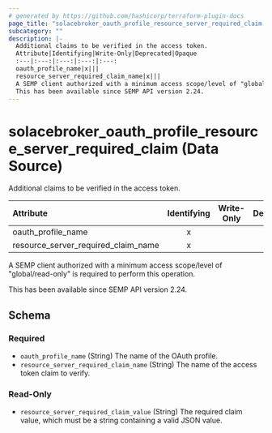 ```yaml
---
# generated by https://github.com/hashicorp/terraform-plugin-docs
page_title: "solacebroker_oauth_profile_resource_server_required_claim Data Source - solacebroker"
subcategory: ""
description: |-
  Additional claims to be verified in the access token.
  Attribute|Identifying|Write-Only|Deprecated|Opaque
  :---|:---:|:---:|:---:|:---:
  oauth_profile_name|x|||
  resource_server_required_claim_name|x|||
  A SEMP client authorized with a minimum access scope/level of "global/read-only" is required to perform this operation.
  This has been available since SEMP API version 2.24.
---
```


# solacebroker_oauth_profile_resource_server_required_claim (Data Source)

Additional claims to be verified in the access token.


Attribute|Identifying|Write-Only|Deprecated|Opaque
:---|:---:|:---:|:---:|:---:
oauth_profile_name|x|||
resource_server_required_claim_name|x|||



A SEMP client authorized with a minimum access scope/level of "global/read-only" is required to perform this operation.

This has been available since SEMP API version 2.24.



<!-- schema generated by tfplugindocs -->
## Schema

### Required

- `oauth_profile_name` (String) The name of the OAuth profile.
- `resource_server_required_claim_name` (String) The name of the access token claim to verify.

### Read-Only

- `resource_server_required_claim_value` (String) The required claim value, which must be a string containing a valid JSON value.
